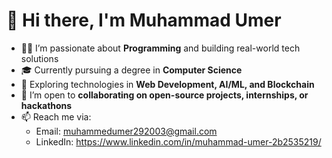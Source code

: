 # 👋 Hi there, I'm Muhammad Umer

- 👨‍💻 I’m passionate about **Programming** and building real-world tech solutions  
- 🎓 Currently pursuing a degree in **Computer Science**  
- 🚀 Exploring technologies in **Web Development, AI/ML, and Blockchain**  
- 🤝 I’m open to **collaborating on open-source projects, internships, or hackathons**  
- 📫 Reach me via:  
  - Email: muhammedumer292003@gmail.com  
  - LinkedIn: https://www.linkedin.com/in/muhammad-umer-2b2535219/    

<!---
Umerkhokhar29/Umerkhokhar29 is a ✨ special ✨ repository because its `README.md` (this file) appears on your GitHub profile.
You can click the Preview link to take a look at your changes.
--->

